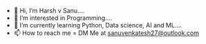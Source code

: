 - 👋 Hi, I’m Harsh v Sanu....
- 👀 I’m interested in Programming....
- 🌱 I’m currently learning Python, Data science, AI and ML....
- 📫 How to reach me = DM Me at sanuvenkatesh27@outlook.com

<!---
Harshasanu/Harshasanu is a ✨ special ✨ repository because its `README.md` (this file) appears on your GitHub profile.
You can click the Preview link to take a look at your changes.
--->
